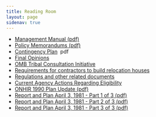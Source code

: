 ```yaml
---
title: Reading Room
layout: page
sidenav: true
---
```



* [Management Manual (pdf)]({{site.baseurl}}/assets/documents/mangement-manual/ONHIR-Management-Manual.pdf "ONHIR Management Manual") 
* [Policy Memorandums (pdf)]({{site.baseurl}}/assets/documents/mangement-manual/ONHIR-Policy-Memorandums.pdf "ONHIR Policy Statements")
* [Contingency Plan]({{site.baseurl}}/assets/documents/readingroom/Contingency-Plan.pdf)  pdf
* [Final Opinions]({{site.baseurl}}/policy/Final-Opinions.html)
* [OMB Tribal Consultation Initiative](OMB-Tribal-Consultation-Initiative.html)
* [Requirements for contractors to build relocation houses]({{site.baseurl}}/readingroom/Requirements-for-Contractors.html)
* [Regulations and other related documents](https://www.ecfr.gov/cgi-bin/text-idx?SID=79bb3c3c6d2cd6d0a6ec25d032b65fd5&mc=true&tpl=/ecfrbrowse/Title25/25chapterIV.tpl)
* [Current Agency Actions Regarding Eligibility]({{site.baseurl}}/eligibility/index.html)
* [ONHIR 1990 Plan Update (pdf)]({{site.baseurl}}/assets/documents/readingroom/ONHIR_1990_Plan_Update.pdf "ONHIR 1990 Plan Update") 
* [Report and Plan April 3, 1981 - Part 1 of 3 (pdf)]({{site.baseurl}}/assets/documents/readingroom/Report_and_Plan-April_3_1981_Part_1_of_3.pdf "Report and Plan April 3, 1981 - Part 1 of 3")
* [Report and Plan April 3, 1981 - Part 2 of 3 (pdf)]({{site.baseurl}}/assets/documents/readingroom/Report_and_Plan_April_3_1981_Part_2_of_3.pdf "Report and Plan April 3, 1981 - Part 2 of 3")
* [Report and Plan April 3, 1981 - Part 3 of 3 (pdf)]({{site.baseurl}}/assets/documents/readingroom/Report_and_Plan-April_3_1981_Part_3_of_3.pdf "Report and Plan April 3, 1981 - Part 3 of 3")
